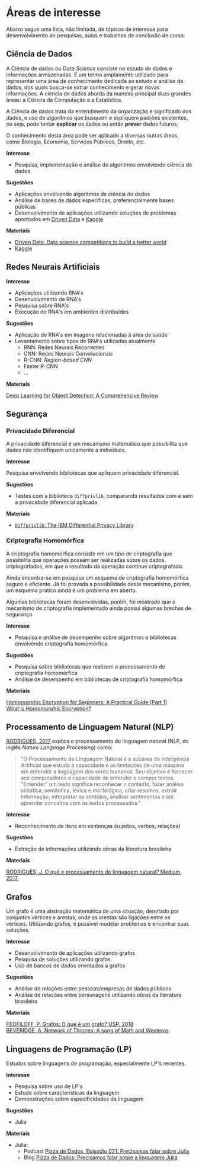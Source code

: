 # Áreas de interesse
Abaixo segue uma lista, não limitada, de tópicos de interesse para desenvolvimento de pesquisas, aulas e trabalhos de conclusão de curso.

<!-- - [Ciência de Dados](#Ciência-de-Dados)  
- [Redes Neurais Artificiais](#redes-neurais-artificiais)  
- [Criptografia Homomórfica](#Criptografia-Homomórfica)  
- [Processamento de Linguagem Natural](#Processamento-de-Linguagem-Natural)  
- [Grafos](#grafos)  
- [Linguagens de Programação](#Linguagens-de-Programação-(LP)) -->

## Ciência de Dados

A Ciência de dados ou *Data Science* consiste no estudo de dados e informações armazenadas. É um termo amplamente utilizado para representar uma área de conhecimento dedicada ao estudo e análise de dados, dos quais busca-se extrar conhecimento e gerar novas informações. A ciência de dados aborda da maneira principal duas grandes áreas: a Ciência da Computação e a Estatística. 

A Ciência de dados trata da entendimento da organização e significado dos dados, e uso de algoritmos que busquem e expliquem padrões existentes, ou seja, pode tentar **explicar** os dados ou então **prever** dados futuros.

O conhecimento desta área pode ser aplicado a diversas outras áreas, como Biologia, Economia, Serviços Públicos, Direito, etc.

**Interesse**  

- Pesquisa, implementação e análise de algoritmos envolvendo ciência de dados

**Sugestões**  

- Aplicações envolvendo algoritmos de ciência de dados
- Análise de bases de dados específicas, preferencialmente bases públicas
- Desenvolvimento de aplicações utilizando soluções de problemas apontados em [Driven Data](https://www.drivendata.org/) e [Kaggle](https://www.kaggle.com/)

**Materiais**  

- [Driven Data: Data science competitions
to build a better world](https://www.drivendata.org/)
- [Kaggle](https://www.kaggle.com/)


## Redes Neurais Artificiais

**Interesse**  

- Aplicações utilizando RNA's
- Desenvolvimento de RNA's
- Pesquisa sobre RNA's
- Execução de RNA's em ambientes distribuídos

**Sugestões**  

- Aplicação de RNA's em imagens relacionadas à área de saúde
- Levantamento sobre tipos de RNA's utilizadas atualmente
    - RNN: Redes Neurais Recorrentes
    - CNN: Redes Neurais Convolucionais
    - R-CNN: *Region-based CNN*
    - Faster R-CNN
    - ...
    
    
**Materiais**  


[Deep Learning for Object Detection: A Comprehensive Review](https://towardsdatascience.com/deep-learning-for-object-detection-a-comprehensive-review-73930816d8d9)  

## Segurança

### Privacidade Diferencial

A privacidade diferencial é um mecanismo matemático que possibilita que dados não identifiquem unicamente a indivíduos.

**Interesse**

Pesquisa envolvendo bibliotecas que apliquem privacidade diferencial.

**Sugestões**

- Testes com a biblioteca `diffprivlib`, comparando resultados com e sem a privacidade diferencial aplicada.

**Materiais**  

- [`Diffprivlib`: The IBM Differential Privacy Library](https://arxiv.org/pdf/1907.02444v1.pdf)  


### Criptografia Homomórfica

A criptografia homomórfica consiste em um tipo de criptografia que possibilita que operações possam ser realizadas sobre os dados criptografados, em que o resultado da operação continue criptografado.

Ainda encontra-se em pesquisa um esquema de criptografia homomórfica seguro e eficiente. Já foi provada a possibilidade deste mecanismo, porém, um esquema prático ainda é um problema em aberto.

Algumas bibliotecas foram desenvolvidas, porém, foi mostrado que o mecanismo de criptografia implementado ainda possui algumas brechas de segurança.


**Interesse**  

- Pesquisa e análise de desempenho sobre algoritmos e bibliotecas envolvendo criptografia homomórfica.

**Sugestões**  

- Pesquisa sobre bibliotecas que realizem o processamento de criptografia homomórfica
- Análise de desempenho em bibliotecas de criptografia homomórfica


**Materiais**  

[Homomorphic Encryption for Beginners: A Practical Guide (Part 1)](https://medium.com/privacy-preserving-natural-language-processing/homomorphic-encryption-for-beginners-a-practical-guide-part-1-b8f26d03a98a)  
[What is Homomorphic Encryption?](https://www.thesslstore.com/blog/what-is-homomorphic-encryption/)  


## Processamento de Linguagem Natural (NLP)

[RODRIGUES, 2017](https://medium.com/botsbrasil/o-que-%C3%A9-o-processamento-de-linguagem-natural-49ece9371cff) explica o processamento de linguagem natural (NLP, do inglês *Nature Language Processing*) como:

> "O Processamento de Linguagem Natural é a subárea da Inteligência Artificial que estuda a capacidade e as limitações de uma máquina em entender a linguagem dos seres humanos. Seu objetivo é fornecer aos computadores a capacidade de entender e compor textos. “Entender” um texto significa reconhecer o contexto, fazer análise sintática, semântica, léxica e morfológica, criar resumos, extrair informação, interpretar os sentidos, analisar sentimentos e até aprender conceitos com os textos processados."

**Interesse**  

- Reconhecimento de itens em sentenças (sujeitos, verbos, relações)

**Sugestões**  

- Extração de informações utilizando obras da literatura brasileira

**Materiais**  

[RODRIGUES, J. O qué o processamento de linguagem natural? Medium, 2017.](https://medium.com/botsbrasil/o-que-%C3%A9-o-processamento-de-linguagem-natural-49ece9371cff)  

## Grafos

Um grafo é uma abstração matemática de uma situação, denotado por conjuntos vértices e arestas, onde as arestas são ligações entre os vértices. Utilizando grafos, é possível modelar problemas e encontrar suas soluções.

**Interesse**  

- Desenvolvimento de aplicações utilizando grafos
- Pesquisa de soluções utilizando grafos
- Uso de bancos de dados orientados a grafos

**Sugestões**  

- Análise de relações entre pessoas/empresas de dados públicos
- Análise de relações entre personagens utilizando obras da literatura brasileira

**Materiais**  

[FEOFILOFF, P. Grafos: O que é um grafo? USP, 2018](https://www.ime.usp.br/~pf/algoritmos_em_grafos/aulas/grafos.html)  
[BEVERIDGE, A. Network of Thrones: A song of Math and Westeros](https://networkofthrones.wordpress.com/)  


## Linguagens de Programação (LP)
Estudos sobre linguagens de programação, especialmente LP's recentes.

**Interesse**  

- Pesquisa sobre uso de LP's 
- Estudo sobre características da linguagem
- Demonstrações sobre especificidades da linguagem

**Sugestões**  

- Julia

**Materiais**  

- Julia:
    - Podcast [Pizza de Dados, Episódio 021: Precisamos falar sobre Julia](https://podcast.pizzadedados.com/e/episodio-021/)  
    - Blog [Pizza de Dados: Precisamos falar sobre a linguagem Julia](https://medium.com/pizzadedados/precisamos-falar-sobre-a-linguagem-julia-e22eb235969e)    
 